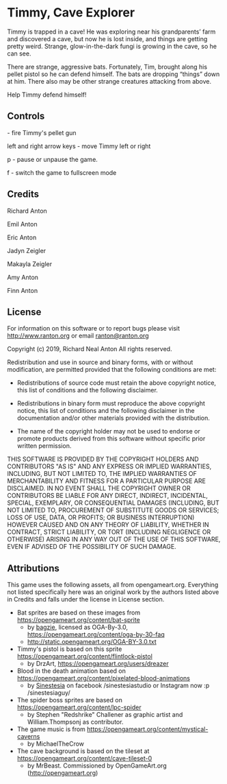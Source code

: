 # Timmy, Cave Explorer

Timmy is trapped in a cave! He was exploring near his grandparents’ farm and discovered a cave, but now he is lost inside, and things are getting pretty weird. Strange, glow-in-the-dark fungi is growing in the cave, so he can see.

There are strange, aggressive bats. Fortunately, Tim, brought along his pellet pistol so he can defend himself. The bats are dropping “things” down at him. There also  may be other strange creatures attacking from above.

Help Timmy defend himself!

## Controls

<space bar> - fire Timmy's  pellet gun

left and right arrow keys - move Timmy left or right

p - pause or unpause the game.

f - switch the game to fullscreen mode



## Credits

Richard Anton

Emil Anton

Eric Anton

Jadyn Zeigler

Makayla Zeigler

Amy Anton

Finn Anton

## License

For information on this software or to report bugs please visit http://www.ranton.org
or email ranton@ranton.org

Copyright (c) 2019, Richard Neal Anton
All rights reserved.

Redistribution and use in source and binary forms, with or without modification,
are permitted provided that the following conditions are met:

*	Redistributions of source code must retain the above copyright notice, this list
	of conditions and the following disclaimer. 

*	Redistributions in binary form must reproduce the above copyright notice, this list
	of conditions and the following disclaimer in the documentation and/or other materials
	provided with the distribution. 

*	The name of the copyright holder may not be used to endorse or promote products 
	derived from this software without specific prior written permission. 

THIS SOFTWARE IS PROVIDED BY THE COPYRIGHT HOLDERS AND CONTRIBUTORS "AS IS" AND ANY
EXPRESS OR IMPLIED WARRANTIES, INCLUDING, BUT NOT LIMITED TO, THE IMPLIED WARRANTIES
OF MERCHANTABILITY AND FITNESS FOR A PARTICULAR PURPOSE ARE DISCLAIMED. IN NO EVENT
SHALL THE COPYRIGHT OWNER OR CONTRIBUTORS BE LIABLE FOR ANY DIRECT, INDIRECT, INCIDENTAL,
SPECIAL, EXEMPLARY, OR CONSEQUENTIAL DAMAGES (INCLUDING, BUT NOT LIMITED TO, PROCUREMENT
OF SUBSTITUTE GOODS OR SERVICES; LOSS OF USE, DATA, OR PROFITS; OR BUSINESS INTERRUPTION)
HOWEVER CAUSED AND ON ANY THEORY OF LIABILITY, WHETHER IN CONTRACT, STRICT LIABILITY,
OR TORT (INCLUDING NEGLIGENCE OR OTHERWISE) ARISING IN ANY WAY OUT OF THE USE OF
THIS SOFTWARE, EVEN IF ADVISED OF THE POSSIBILITY OF SUCH DAMAGE.



## Attributions

This game uses the following assets, all from opengameart.org. Everything not listed specifically here was an original work by the authors listed above in Credits and falls under the license in License section.

- Bat sprites are based on these images from https://opengameart.org/content/bat-sprite
  - by [bagzie](https://opengameart.org/users/bagzie), licensed as OGA-By-3.0, https://opengameart.org/content/oga-by-30-faq 
  - http://static.opengameart.org/OGA-BY-3.0.txt
- Timmy's pistol is based on this sprite https://opengameart.org/content/flintlock-pistol 
  - by DrzArt, https://opengameart.org/users/dreazer
- Blood in the death animation based on https://opengameart.org/content/pixelated-blood-animations
  - by [Sinestesia](https://opengameart.org/users/sinestesia) on facebook /sinestesiastudio or Instagram now :p /sinestesiaguy/
- The spider boss sprites are based on https://opengameart.org/content/lpc-spider 
  - by Stephen "Redshrike" Challener as graphic artist and William.Thompsonj as contributor.
- The game music is from https://opengameart.org/content/mystical-caverns 
  - by MichaelTheCrow 
- The cave background is based on the tileset at https://opengameart.org/content/cave-tileset-0
  - by MrBeast. Commissioned by OpenGameArt.org (http://opengameart.org)